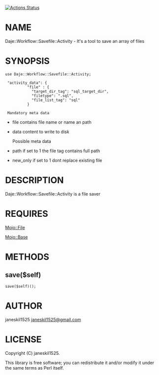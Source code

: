[![Actions Status](https://github.com/janeskil1525/Daje-Workflow-Savefile-Activity/actions/workflows/test.yml/badge.svg)](https://github.com/janeskil1525/Daje-Workflow-Savefile-Activity/actions)
# NAME

Daje::Workflow::Savefile::Activity - It's a tool to save an array of files

# SYNOPSIS

    use Daje::Workflow::Savefile::Activity;

     "activity_data": {
              "file" : {
                "target_dir_tag": "sql_target_dir",
                "filetype": ".sql",
                "file_list_tag": "sql"
              }

     Mandatory meta data

- file contains file name or name an path

- data content to write to disk

     Possible meta data

- path if set to 1 the file tag contains full path

- new\_only if set to 1 dont replace existing file

# DESCRIPTION

Daje::Workflow::Savefile::Activity is a file saver

# REQUIRES

[Mojo::File](https://metacpan.org/pod/Mojo%3A%3AFile) 

[Mojo::Base](https://metacpan.org/pod/Mojo%3A%3ABase) 

# METHODS

## save($self)

    save($self)();

# AUTHOR

janeskil1525 <janeskil1525@gmail.com>

# LICENSE

Copyright (C) janeskil1525.

This library is free software; you can redistribute it and/or modify
it under the same terms as Perl itself.
